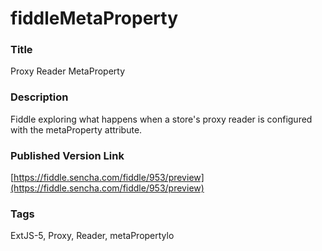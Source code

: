 fiddleMetaProperty
======

### Title
Proxy Reader MetaProperty

### Description
Fiddle exploring what happens when a store's proxy reader is configured with the metaProperty attribute.

### Published Version Link
[https://fiddle.sencha.com/fiddle/953/preview](https://fiddle.sencha.com/fiddle/953/preview)

### Tags
ExtJS-5, Proxy, Reader, metaPropertylo